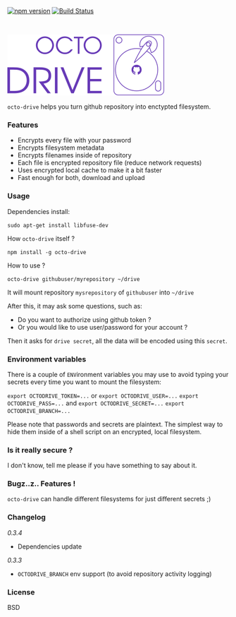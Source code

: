 [![npm version](https://img.shields.io/npm/v/octo-drive.svg?style=flat-square)](https://www.npmjs.com/package/octo-drive) [![Build Status](https://img.shields.io/travis/linuxenko/octo-drive?style=flat-square)](https://travis-ci.org/linuxenko/octo-drive)

<br>

[![logo](media/octo-drive-logo.png)](https://github.com/linuxenko/octo-drive)


`octo-drive` helps you turn github repository into enctypted filesystem.

### Features

  * Encrypts every file with your password
  * Encrypts filesystem metadata
  * Encrypts filenames inside of repository
  * Each file is encrypted repository file (reduce network requests)
  * Uses encrypted local cache to make it a bit faster
  * Fast enough for both, download and upload

### Usage

Dependencies install:

```
sudo apt-get install libfuse-dev
```

How `octo-drive` itself ?

```
npm install -g octo-drive
```

How to use ?

```
octo-drive githubuser/myrepository ~/drive
```

It will mount repository `mysrepository` of `githubuser` into `~/drive`

After this, it may ask some questions, such as:

  * Do you want to authorize using github token ?
  * Or you would like to use user/password for your account ?

Then it asks for `drive secret`, all the data will be encoded
using this `secret`.

### Environment variables

There is a couple of `ENV`ironment variables you may use to avoid
typing your secrets every time you want to mount the filesystem:

`export OCTODRIVE_TOKEN=...`
or
`export OCTODRIVE_USER=...`
`export OCTODRIVE_PASS=...`
and
`export OCTODRIVE_SECRET=...`
`export OCTODRIVE_BRANCH=...`

Please note that passwords and secrets are plaintext. The simplest way to hide
them inside of a shell script on an encrypted, local filesystem.

### Is it really secure ?

I don't know, tell me please if you have something to say about it.

### Bugz..z.. Features !

`octo-drive` can handle different filesystems for just different secrets ;)

### Changelog

*0.3.4*
  * Dependencies update

*0.3.3*

  * `OCTODRIVE_BRANCH` env support (to avoid repository activity logging)


### License

BSD
